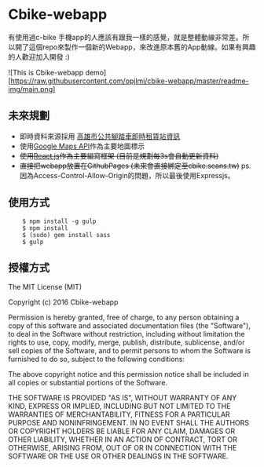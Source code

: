 # Cbike-webapp

有使用過c-bike 手機app的人應該有跟我一樣的感覺，就是整體動線非常差。所以開了這個repo來製作一個新的Webapp，來改進原本舊的App動線。如果有興趣的人歡迎加入開發 :)

![This is Cbike-webapp demo][https://raw.githubusercontent.com/opjlmi/cbike-webapp/master/readme-img/main.png]

## 未來規劃
- 即時資料來源採用 [高雄市公共腳踏車即時租賃站資訊](http://data.kaohsiung.gov.tw/Opendata/DetailList.aspx?CaseNo1=AH&CaseNo2=6&Lang=C)
- 使用[Google Maps API](https://developers.google.com/maps/?hl=zh-tw)作為主要地圖標示
- <del>使用[React.js](https://facebook.github.io/react/)作為主要編寫框架 (目前是規劃每3s會自動更新資料)</del>
- <del>直接把webapp放置在GithubPages (未來會直接綁定至cbike.seans.tw)</del>
ps. 因為Access-Control-Allow-Origin的問題，所以最後使用Expressjs。


## 使用方式

```
    $ npm install -g gulp
    $ npm install
    $ (sudo) gem install sass
    $ gulp
```


## 授權方式

The MIT License (MIT)

Copyright (c) 2016 Cbike-webapp

Permission is hereby granted, free of charge, to any person obtaining a copy
of this software and associated documentation files (the "Software"), to deal
in the Software without restriction, including without limitation the rights
to use, copy, modify, merge, publish, distribute, sublicense, and/or sell
copies of the Software, and to permit persons to whom the Software is
furnished to do so, subject to the following conditions:

The above copyright notice and this permission notice shall be included in all
copies or substantial portions of the Software.

THE SOFTWARE IS PROVIDED "AS IS", WITHOUT WARRANTY OF ANY KIND, EXPRESS OR
IMPLIED, INCLUDING BUT NOT LIMITED TO THE WARRANTIES OF MERCHANTABILITY,
FITNESS FOR A PARTICULAR PURPOSE AND NONINFRINGEMENT. IN NO EVENT SHALL THE
AUTHORS OR COPYRIGHT HOLDERS BE LIABLE FOR ANY CLAIM, DAMAGES OR OTHER
LIABILITY, WHETHER IN AN ACTION OF CONTRACT, TORT OR OTHERWISE, ARISING FROM,
OUT OF OR IN CONNECTION WITH THE SOFTWARE OR THE USE OR OTHER DEALINGS IN THE
SOFTWARE.

